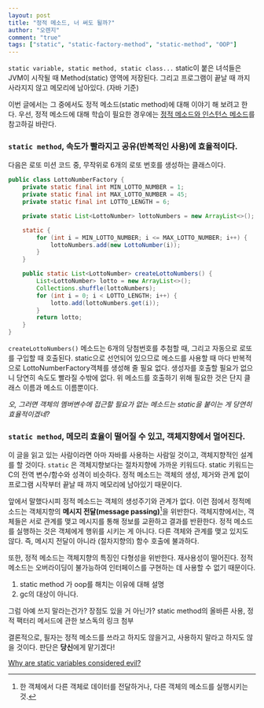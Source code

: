 ```yaml
---
layout: post
title: "정적 메소드, 너 써도 될까?"
author: "오렌지"
comment: "true"
tags: ["static", "static-factory-method", "static-method", "OOP"]
---
```


`static variable, static method, static class...` static이 붙은 녀석들은 JVM이 시작될 때  Method(static) 영역에 저장된다. 그리고 프로그램이 끝날 때 까지 사라지지 않고 메모리에 남아있다. (자바 기준)

이번 글에서는 그 중에서도 정적 메소드(static method)에 대해 이야기 해 보려고 한다.
우선, 정적 메소드에 대해 학습이 필요한 경우에는 [정적 메소드와 인스턴스 메소드](https://www.geeksforgeeks.org/static-methods-vs-instance-methods-java/)를 참고하길 바란다.




### `static method`, 속도가 빨라지고 공유(반복적인 사용)에 효율적이다.

다음은 로또 미션 코드 중, 무작위로 6개의 로또 번호를 생성하는 클래스이다.
```java
public class LottoNumberFactory {
    private static final int MIN_LOTTO_NUMBER = 1;
    private static final int MAX_LOTTO_NUMBER = 45;
    private static final int LOTTO_LENGTH = 6;

    private static List<LottoNumber> lottoNumbers = new ArrayList<>();

    static {
        for (int i = MIN_LOTTO_NUMBER; i <= MAX_LOTTO_NUMBER; i++) {
            lottoNumbers.add(new LottoNumber(i));
        }
    }

    public static List<LottoNumber> createLottoNumbers() {
        List<LottoNumber> lotto = new ArrayList<>();
        Collections.shuffle(lottoNumbers);
        for (int i = 0; i < LOTTO_LENGTH; i++) {
            lotto.add(lottoNumbers.get(i));
        }
        return lotto;
    }
}
```
`createLottoNumbers()` 메소드는 6개의 당첨번호를 추첨할 때, 그리고 자동으로 로또를 구입할 때 호출된다.
static으로 선언되어 있으므로 메소드를 사용할 때 마다 반복적으로 LottoNumberFactory객체를 생성해 줄 필요 없다. 생성자를 호출할 필요가 없으니 당연히 속도도 빨라질 수밖에 없다. 
위 메소드를 호출하기 위해 필요한 것은 단지 클래스 이름과 메소드 이름뿐이다.

*오, 그러면 객체의 멤버변수에 접근할 필요가 없는 메소드는 static을 붙이는 게 당연히 효율적이겠네?*



### `static method`, 메모리 효율이 떨어질 수 있고, 객체지향에서 멀어진다.

이 글을 읽고 있는 사람이라면 아마 자바를 사용하는 사람일 것이고, 객체지향적인 설계를 할 것이다.
`static` 은 객체지향보다는 절차지향에 가까운 키워드다.
static 키워드는 C의 전역 변수/함수와 성격이 비슷하다. 정적 메소드는 객체의 생성, 제거와 관계 없이 프로그램 시작부터 끝날 때 까지 메모리에 남아있기 때문이다.



앞에서 말했다시피 정적 메소드는 객체의 생성주기와 관계가 없다. 이런 점에서 정적메소드는 객체지향의 **메시지 전달(message passing)**[^1]을 위반한다. 
객체지향에서는, 객체들은 서로 관계를 맺고 메시지를 통해 정보를 교환하고 결과를 반환한다. 정적 메소드를 실행하는 것은 객체에게 행위를 시키는 게 아니다. 다른 객체와 관계를 맺고 있지도 않다. 
즉, 메시지 전달이 아니라 (절차지향의) 함수 호출에 불과하다.

또한, 정적 메소드는 객체지향의 특징인 다형성을 위반한다.
재사용성이 떨어진다. 정적 메소드는 오버라이딩이 불가능하여 인터페이스를 구현하는 데 사용할 수 없기 때문이다.



1. static method 가 oop를 해치는 이유에 대해 설명
2. gc의 대상이 아니다.



그럼 아예 쓰지 말라는건가? 장점도 있을 거 아닌가?
static method의 올바른 사용,
정적 팩터리 메서드에 관한 보스독의 링크 첨부





결론적으로, 필자는 정적 메소드를 쓰라고 하지도 않을거고, 사용하지 말라고 하지도 않을 것이다.
판단은 **당신**에게 맡기겠다!



[^1]: 한 객체에서 다른 객체로 데이터를 전달하거나, 다른 객체의 메소드를 실행시키는 것.
[^2]: 객체의 속성(data fields)과 행위(메서드, methods)를 하나로 묶고, 실제 구현 내용 일부를 외부에 감추어 은닉하는 것이다.



[Why are static variables considered evil?](https://stackoverflow.com/questions/7026507/why-are-static-variables-considered-evil%22)